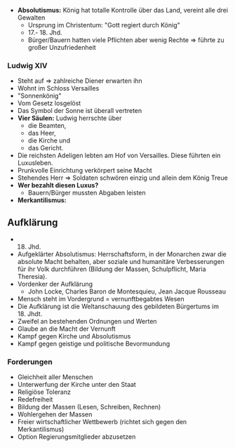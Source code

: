 - __Absolutismus:__ König hat totalle Kontrolle über das Land, vereint alle drei Gewalten
	- Ursprung im Christentum: "Gott regiert durch König"
	- 17.- 18. Jhd.
	- Bürger/Bauern hatten viele Pflichten aber wenig Rechte => führte zu großer Unzufriedenheit
### Ludwig XIV
- Steht auf => zahlreiche Diener erwarten ihn
- Wohnt im Schloss Versailles
- "Sonnenkönig"
- Vom Gesetz losgelöst
- Das Symbol der Sonne ist überall vertreten
- __Vier Säulen:__ Ludwig herrschte über 
	- die Beamten, 
	- das Heer, 
	- die Kirche und 
	- das Gericht.
- Die reichsten Adeligen lebten am Hof von Versailles. Diese führten ein Luxusleben.
- Prunkvolle Einrichtung verkörpert seine Macht
- Stehendes Herr => Soldaten schwören einzig und allein dem König Treue
- __Wer bezahlt diesen Luxus?__
	- Bauern/Bürger mussten Abgaben leisten
- __Merkantilismus:__ 

## Aufklärung
- 18. Jhd.
- Aufgeklärter Absolutismus: Herrschaftsform, in der Monarchen zwar die absolute Macht behalten, aber soziale und humanitäre Verbesserungen für ihr Volk durchführen (Bildung der Massen, Schulpflicht, Maria Theresia).
- Vordenker der Aufklärung
	- John Locke, Charles Baron de Montesquieu, Jean Jacque Rousseau
- Mensch steht im Vordergrund = vernunftbegabtes Wesen
- Die Aufklärung ist die Weltanschauung des gebildeten Bürgertums im 18. Jhdt.
- Zweifel an bestehenden Ordnungen und Werten
- Glaube an die Macht der Vernunft
- Kampf gegen Kirche und Absolutismus
- Kampf gegen geistige und politische Bevormundung
### Forderungen
- Gleichheit aller Menschen
- Unterwerfung der Kirche unter den Staat
- Religiöse Toleranz
- Redefreiheit
- Bildung der Massen (Lesen, Schreiben, Rechnen)
- Wohlergehen der Massen
- Freier wirtschaftlicher Wettbewerb (richtet sich gegen den Merkantilismus)
- Option Regierungsmitglieder abzusetzen